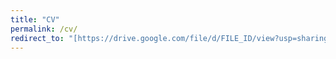 ```yaml
---
title: "CV"
permalink: /cv/          
redirect_to: "[https://drive.google.com/file/d/FILE_ID/view?usp=sharing](https://drive.google.com/file/d/1aTKAl2QbBaqlsOURlIBMz9CMCyv9FuI2/view?usp=drive_link)"
---
```

